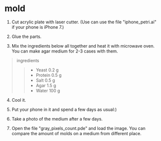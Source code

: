 # mold

1. Cut acrylic plate with laser cutter. (Use can use the file "iphone_petri.ai" if your phone is iPhone 7.)

2. Glue the parts.

3. Mix the ingredients below all together and heat it with microwave oven. You can make agar medium for 2-3 cases with them.

>ingredients
>>- Yeast 0.2 g 
>>- Protein 0.5 g 
>>- Salt 0.5 g 
>>- Agar 1.5 g 
>>- Water 100 g 

4. Cool it.

5. Put your phone in it and spend a few days as usual:)

6. Take a photo of the medium after a few days.

7. Open the file "gray_pixels_count.pde" and load the image. You can compare the amount of molds on a medium from different place.
